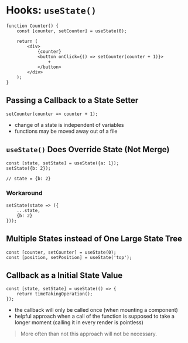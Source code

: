# Hooks: `useState()`

```
function Counter() {
	const [counter, setCounter] = useState(0);

	return (
		<div>
			{counter}
			<button onClick={() => setCounter(counter + 1)}>
				+
			</button>
		</div>
	);
}
```

## Passing a Callback to a State Setter

```
setCounter(counter => counter + 1);
```

* change of a state is independent of variables
* functions may be moved away out of a file

## `useState()` Does Override State (Not Merge)

```
const [state, setState] = useState({a: 1});
setState({b: 2});

// state = {b: 2}
```

### Workaround

```
setState(state => ({
	...state,
	{b: 2}
}));
```

## Multiple States instead of One Large State Tree

```
const [counter, setCounter] = useState(0);
const [position, setPosition] = useState('top');
```

## Callback as a Initial State Value

```
const [state, setState] = useState(() => {
	return timeTakingOperation();
});
```

* the callback will only be called once (when mounting a component)
* helpful approach when a call of the function is supposed to take a longer moment (calling it in every render is pointless)

> More often than not this approach will not be necessary.
